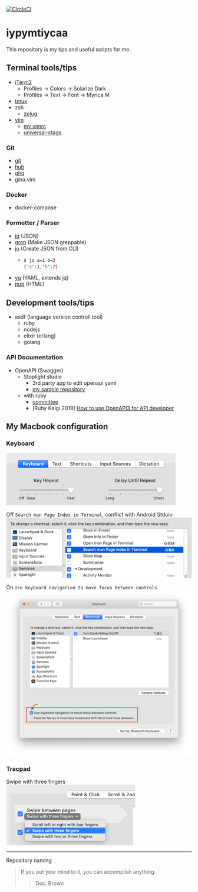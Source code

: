 [![CircleCI](https://circleci.com/gh/yasuhiroki/iypymtiycaa.svg?style=svg)](https://circleci.com/gh/yasuhiroki/iypymtiycaa)

# iypymtiycaa

This repository is my tips and useful scripts for me.

## Terminal tools/tips

- [iTerm2](https://iterm2.com/)
  - Profiles -> Colors -> Solarize Dark
  - Profiles -> Text -> Font -> Myrica M
- [tmux](https://github.com/tmux/tmux)
- zsh
  - [zplug](https://github.com/zplug/zplug)
- [vim](https://github.com/vim/vim)
  - [my vimrc](https://github.com/yasuhiroki/vimrc)
  - [universal-ctags](https://github.com/universal-ctags/ctags)

### Git

- [git](https://github.com/git/git)
- [hub](https://github.com/github/hub)
- [ghq](https://github.com/motemen/ghq)
- gina.vim

### Docker

- docker-compose

### Formetter / Parser

- [jq](https://github.com/stedolan/jq) (JSON)
- [gron](https://github.com/tomnomnom/gron) (Make JSON greppable)
- [jo](https://github.com/jpmens/jo) (Create JSON from CLI)
  - ```bash
    $ jo a=1 b=2
    {"a":1,"b":2}
    ```
- [yq](https://github.com/kislyuk/yq) (YAML, extends jq)
- [pup](https://github.com/ericchiang/pup) (HTML)

## Development tools/tips

- asdf (language version controll tool)
  - ruby
  - nodejs
  - elixir (erlang)
  - golang

### API Documentation

- OpenAPI (Swagger)
  - Stoplight studio
    - 3rd party app to edit openapi yaml
    - [my sample repository](https://github.com/yasuhiroki/stoplight-studio-sample)
  - with ruby
    - [committee](https://github.com/interagent/committee)
    - [Ruby Kaigi 2019] [How to use OpenAPI3 for API developer](https://rubykaigi.org/2019/presentations/ota42y.html)

## My Macbook configuration

### Keyboard

![](./img/mac-pref-keyboard.png)

Off `Search man Page Index in Terminal`, conflict with Android Stduio  
![](img/mac-pref-keyboard-shortcut.png)

On `Use keyboard navigation to move focus between controls`  
![](img/mac-pref-keyboard-navigation.png)

### Tracpad

Swipe with three fingers  
![](img/mac-pref-tracpad.png)

---

Repository naming

> If you put your mind to it, you can accomplish anything.
>> Doc. Brown

